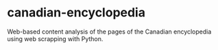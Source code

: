 # canadian-encyclopedia
Web-based content analysis of the pages of the Canadian encyclopedia using web scrapping with Python.
